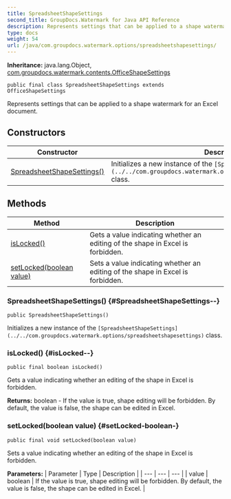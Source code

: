 ```yaml
---
title: SpreadsheetShapeSettings
second_title: GroupDocs.Watermark for Java API Reference
description: Represents settings that can be applied to a shape watermark for an Excel document.
type: docs
weight: 54
url: /java/com.groupdocs.watermark.options/spreadsheetshapesettings/
---
```

**Inheritance:**
java.lang.Object, [com.groupdocs.watermark.contents.OfficeShapeSettings](../../com.groupdocs.watermark.contents/officeshapesettings)
```
public final class SpreadsheetShapeSettings extends OfficeShapeSettings
```

Represents settings that can be applied to a shape watermark for an Excel document.
## Constructors

| Constructor | Description |
| --- | --- |
| [SpreadsheetShapeSettings()](#SpreadsheetShapeSettings--) | Initializes a new instance of the `[SpreadsheetShapeSettings](../../com.groupdocs.watermark.options/spreadsheetshapesettings)` class. |
## Methods

| Method | Description |
| --- | --- |
| [isLocked()](#isLocked--) | Gets a value indicating whether an editing of the shape in Excel is forbidden. |
| [setLocked(boolean value)](#setLocked-boolean-) | Sets a value indicating whether an editing of the shape in Excel is forbidden. |
### SpreadsheetShapeSettings() {#SpreadsheetShapeSettings--}
```
public SpreadsheetShapeSettings()
```


Initializes a new instance of the `[SpreadsheetShapeSettings](../../com.groupdocs.watermark.options/spreadsheetshapesettings)` class.

### isLocked() {#isLocked--}
```
public final boolean isLocked()
```


Gets a value indicating whether an editing of the shape in Excel is forbidden.

**Returns:**
boolean - If the value is true, shape editing will be forbidden. By default, the value is false, the shape can be edited in Excel.
### setLocked(boolean value) {#setLocked-boolean-}
```
public final void setLocked(boolean value)
```


Sets a value indicating whether an editing of the shape in Excel is forbidden.

**Parameters:**
| Parameter | Type | Description |
| --- | --- | --- |
| value | boolean | If the value is true, shape editing will be forbidden. By default, the value is false, the shape can be edited in Excel. |

